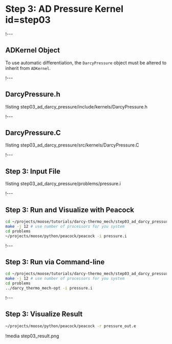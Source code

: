 # Step 3: AD Pressure Kernel id=step03

!---

## ADKernel Object

To use automatic differentiation, the `DarcyPressure` object must be altered to inherit from
`ADKernel`.

!---

## DarcyPressure.h

!listing step03_ad_darcy_pressure/include/kernels/DarcyPressure.h

!---

## DarcyPressure.C

!listing step03_ad_darcy_pressure/src/kernels/DarcyPressure.C

!---

## Step 3: Input File

!listing step03_ad_darcy_pressure/problems/pressure.i

!---

## Step 3: Run and Visualize with Peacock

```bash
cd ~/projects/moose/tutorials/darcy-thermo_mech/step03_ad_darcy_pressure
make -j 12 # use number of processors for you system
cd problems
~/projects/moose/python/peacock/peacock -i pressure.i
```

!---

## Step 3: Run via Command-line

```bash
cd ~/projects/moose/tutorials/darcy-thermo_mech/step03_ad_darcy_pressure
make -j 12 # use number of processors for you system
cd problems
../darcy_thermo_mech-opt -i pressure.i
```

!---

## Step 3: Visualize Result

```bash
~/projects/moose/python/peacock/peacock -r pressure_out.e
```

!media step03_result.png
